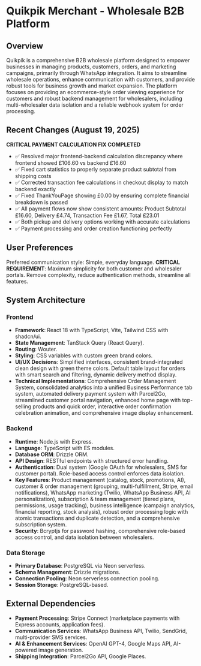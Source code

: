 # Quikpik Merchant - Wholesale B2B Platform

## Overview
Quikpik is a comprehensive B2B wholesale platform designed to empower businesses in managing products, customers, orders, and marketing campaigns, primarily through WhatsApp integration. It aims to streamline wholesale operations, enhance communication with customers, and provide robust tools for business growth and market expansion. The platform focuses on providing an ecommerce-style order viewing experience for customers and robust backend management for wholesalers, including multi-wholesaler data isolation and a reliable webhook system for order processing.

## Recent Changes (August 19, 2025)
**CRITICAL PAYMENT CALCULATION FIX COMPLETED**
- ✅ Resolved major frontend-backend calculation discrepancy where frontend showed £106.60 vs backend £16.60
- ✅ Fixed cart statistics to properly separate product subtotal from shipping costs
- ✅ Corrected transaction fee calculations in checkout display to match backend exactly
- ✅ Fixed ThankYouPage showing £0.00 by ensuring complete financial breakdown is passed
- ✅ All payment flows now show consistent amounts: Product Subtotal £16.60, Delivery £4.74, Transaction Fee £1.67, Total £23.01
- ✅ Both pickup and delivery options working with accurate calculations
- ✅ Payment processing and order creation functioning perfectly

## User Preferences
Preferred communication style: Simple, everyday language.
**CRITICAL REQUIREMENT**: Maximum simplicity for both customer and wholesaler portals. Remove complexity, reduce authentication methods, streamline all features.

## System Architecture
### Frontend
- **Framework**: React 18 with TypeScript, Vite, Tailwind CSS with shadcn/ui.
- **State Management**: TanStack Query (React Query).
- **Routing**: Wouter.
- **Styling**: CSS variables with custom green brand colors.
- **UI/UX Decisions**: Simplified interfaces, consistent brand-integrated clean design with green theme colors. Default table layout for orders with smart search and filtering, dynamic delivery method display.
- **Technical Implementations**: Comprehensive Order Management System, consolidated analytics into a unified Business Performance tab system, automated delivery payment system with Parcel2Go, streamlined customer portal navigation, enhanced home page with top-selling products and quick order, interactive order confirmation celebration animation, and comprehensive image display enhancement.

### Backend
- **Runtime**: Node.js with Express.
- **Language**: TypeScript with ES modules.
- **Database ORM**: Drizzle ORM.
- **API Design**: RESTful endpoints with structured error handling.
- **Authentication**: Dual system (Google OAuth for wholesalers, SMS for customer portal). Role-based access control enforces data isolation.
- **Key Features**: Product management (catalog, stock, promotions, AI), customer & order management (grouping, multi-fulfillment, Stripe, email notifications), WhatsApp marketing (Twilio, WhatsApp Business API, AI personalization), subscription & team management (tiered plans, permissions, usage tracking), business intelligence (campaign analytics, financial reporting, stock analysis), robust order processing logic with atomic transactions and duplicate detection, and a comprehensive subscription system.
- **Security**: Bcryptjs for password hashing, comprehensive role-based access control, and data isolation between wholesalers.

### Data Storage
- **Primary Database**: PostgreSQL via Neon serverless.
- **Schema Management**: Drizzle migrations.
- **Connection Pooling**: Neon serverless connection pooling.
- **Session Storage**: PostgreSQL-based.

## External Dependencies
- **Payment Processing**: Stripe Connect (marketplace payments with Express accounts, application fees).
- **Communication Services**: WhatsApp Business API, Twilio, SendGrid, multi-provider SMS services.
- **AI & Enhancement Services**: OpenAI GPT-4, Google Maps API, AI-powered image generation.
- **Shipping Integration**: Parcel2Go API, Google Places.